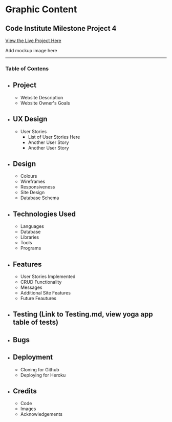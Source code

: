 # Graphic Content

## Code Institute Milestone Project 4
[View the Live Project Here](https://clacken-ms4.herokuapp.com/)

Add mockup image here

---

### Table of Contens

- ## Project
  - Website Description
  - Website Owner's Goals
- ## UX Design
  - User Stories
    - List of User Stories Here
    - Another User Story
    - Another User Story
- ## Design
  - Colours
  - Wireframes
  - Responsiveness
  - Site Design
  - Database Schema
- ## Technologies Used
  - Languages
  - Database
  - Libraries
  - Tools
  - Programs
- ## Features
  - User Stories Implemented
  - CRUD Functionality
  - Messages
  - Additional Site Features
  - Future Feautures
- ## Testing (Link to Testing.md, view yoga app table of tests)
- ## Bugs
- ## Deployment
   - Cloning for Github
   - Deploying for Heroku
- ## Credits
  - Code
  - Images
  - Acknowledgements



